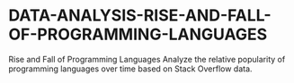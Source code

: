 # DATA-ANALYSIS-RISE-AND-FALL-OF-PROGRAMMING-LANGUAGES
Rise and Fall of Programming Languages Analyze the relative popularity of programming languages over time based on Stack Overflow data.

